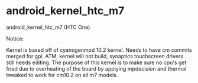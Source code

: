 android_kernel_htc_m7
=====================

android_kernel_htc_m7 (HTC One)


Notice:

Kernel is based off of cyanogenmod 10.2 kernel. Needs to have cm commits merged for gpl. ATM, kernel will not build, synaptics touchscreen drivers still needs editing. The purpose of this kernel is to make sure no cpu's get fried due to overheating of the board by applying mpdecision and thermal tweaked to work for cm10.2 on all m7 models.
